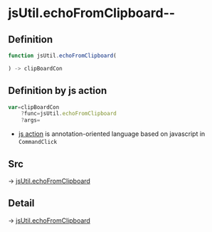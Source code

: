 # jsUtil.echoFromClipboard--

## Definition

```js.js
function jsUtil.echoFromClipboard(

) -> clipBoardCon
```


## Definition by js action

```js.js
var=clipBoardCon
	?func=jsUtil.echoFromClipboard
	?args=

```

- [js action](#) is annotation-oriented language based on javascript in `CommandClick`

## Src

-> [jsUtil.echoFromClipboard](https://github.com/puutaro/CommandClick/blob/master/app/src/main/java/com/puutaro/commandclick/fragment_lib/terminal_fragment/js_interface/JsUtil.kt#L34)

## Detail

-> [jsUtil.echoFromClipboard](https://github.com/puutaro/CommandClick/blob/master/md/developer/js_interface/details/JsUtil/echoFromClipboard.md)
